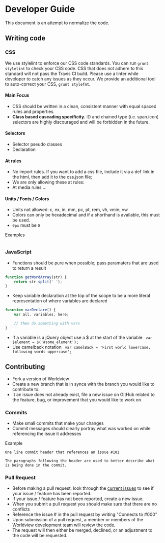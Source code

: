 # Developer Guide

This document is an attempt to normalize the code.

## Writing code

### CSS

We use stylelint to enforce our CSS code standards. You can run `grunt stylelint` to check your CSS code. CSS that does not adhere to this standard will not pass the Travis CI build. Please use a linter while developer to catch any issues as they occur. We provide an additional tool to auto-correct your CSS, `grunt stylefmt`.

#### Main Focus
* CSS should be written in a clean, consistent manner with equal spaced rules and properties.
* **Class based cascading specificity.** ID and chained type (i.e. span.icon) selectors are highly discouraged and will be forbidden in the future.

#### Selectors
* Selector pseudo classes
* Declaration

#### At rules
* No import rules. If you want to add a css file, include it via a def link in the html, then add it to the css.json file;
* We are only allowing these at rules:
* At media rules ...

#### Units / Fonts / Colors
* Units not allowed: c, ex, in, mm, pc, pt, rem, vh, vmin, vw
* Colors can only be hexadecimal and if a shorthand is available, this must be used.
* `0px` must be `0`

Examples
```css

```

### JavaScript

* Functions should be pure when possible; pass paramaters that are used to return a result
```js
function getWordArray(str) {
    return str.split(' ');
}
```
* Keep variable declaration at the top of the scope to be a more literal representation of where variables are declared
```js
function varDeclare() {
    var all, variables, here;

    // then do something with vars
}
```
* If a variable is a jQuery object use a $ at the start of the variable
` var $element = $('#some_element');`
* Use camelback notation
` var camelBack = 'First world lowercase, following words uppercase';`

## Contributing

* Fork a version of Worldview
* Create a new branch that is in synce with the branch you would like to contribute to.
* It an issue does not already exist, file a new issue on GitHub related to the feature, bug, or improvement that you would like to work on

### Commits

* Make small commits that make your changes
* Commit messages should clearly portray what was worked on while referencing the issue it addresses

Example

```
One line commit header that references an issue #101

The paragraphs following the header are used to better describe what
is being done in the commit.
```

### Pull Request

* Before making a pull request, look through the [current issues](https://github.com/nasa-gibs/worldview/issues) to see if your issue / feature has been reported.
* If your issue / feature has not been reported, create a new issue.
* When you submit a pull request you should make sure that there are no conflicts
* Reference the issue # in the pull request by writing "Connects to #000"
* Upon submission of a pull request, a member or members of the Worldview development team will review the code.
* The request will then either be merged, declined, or an adjustment to the code will be requested.
